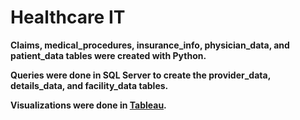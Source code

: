 # Healthcare IT
**Claims, medical_procedures, insurance_info, physician_data, and patient_data tables were created with Python.**

**Queries were done in SQL Server to create the provider_data, details_data, and facility_data tables.**

**Visualizations were done in [Tableau](https://public.tableau.com/views/HealthcareIT_17008467126130/ProviderDashboard?:language=en-US&publish=yes&:display_count=n&:origin=viz_share_link).**

